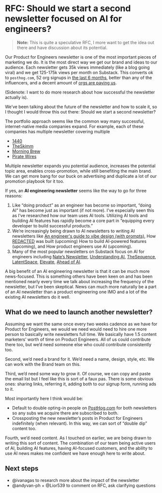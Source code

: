 # RFC: Should we start a second newsletter focused on AI for engineers?

> **Note:** This is quite a speculative RFC, I more want to get the idea out there and have discussion about its potential.

Our Product for Engineers newsletter is one of the most important pieces of marketing we do. It is the most direct way we get our brand and ideas to our audience. Each newsletter gets 35k views immediately (like a blog going viral) and we get 125-175k views per month on Substack. This converts ok to `posthog.com`, 52 org signups in [the last 6 months](https://us.posthog.com/project/2/insights/FKjf0kZF), better than any of the influencers, and a decent amount of [orgs are paying us](https://us.posthog.com/project/2/insights/HeqPwhmM).

(Sidenote: I want to do more research about how successful the newsletter actually is).

We’ve been talking about the future of the newsletter and how to scale it, so I thought I would throw this out there: Should we start a second newsletter? 

The portfolio approach seems like the common way many successful, internet-native media companies expand. For example, each of these companies has multiple newsletter covering multiple 

- [1440](https://join1440.com/)
- [TheSkimm](https://www.theskimm.com/newsletters)
- [Morning Brew](https://www.morningbrew.com/)
- [Pirate Wires](https://www.piratewires.com/newsletters)

Multiple newsletter expands you potential audience, increases the potential topic area, enables cross-promotion, while still benefiting the main brand. We can get more bang for our buck on advertising and duplicate a lot of our promotion playbook for it too. 

If yes, an **AI engineering newsletter** seems like the way to go for three reasons:

1. Like “doing product” as an engineer has become so important, “doing AI” has become just as important (if not more). I’ve especially seen this as I’ve researched how our team uses AI tools. Utilizing AI tools and building AI features has rapidly become a core part in “equipping every developer to build successful products.”
2. We’re increasingly being drawn to AI newsletters to writing AI newsletters like [An engineer's guide to vibe design (with prompts)](https://newsletter.posthog.com/p/an-engineers-guide-to-vibe-design), How [REDACTED](https://github.com/PostHog/posthog.com/issues/12053) was built (upcoming) How to build AI-powered features (upcoming), and How product engineers use AI (upcoming).
3. Many of the most popular newsletters on Substack focus on AI for engineers including [Nate’s Newsletter](https://natesnewsletter.substack.com/), [Understanding AI](https://www.understandingai.org/), [TheSequence](https://thesequence.substack.com/), [LatentSpace](https://www.latent.space/), [Elevate](https://addyo.substack.com/), [Ahead of AI](https://magazine.sebastianraschka.com/). 

A big benefit of an AI engineering newsletter is that it can be much more news-focused. This is something others have been keen on and has been mentioned nearly every time we talk about increasing the frequency of the newsletter, but I’ve been skeptical. News can much more naturally be a part of an AI newsletter than a product engineering one IMO and a lot of the existing AI newsletters do it well. 

## What do we need to launch another newsletter?

Assuming we want the same once every two weeks cadence as we have for Product for Engineers, we would we need would need to hire one more person to basically write newsletters full time. We basically have 1.5 content marketers’ worth of time on Product Engineers. All of us could contribute there too, but we’d need someone else who could contribute consistently too. 

Second, we’d need a brand for it. We’d need a name, design, style, etc. We can work with the Brand team on this.

Third, we’d need some way to grow it. Of course, we can copy and paste the email list but I feel like this is sort of a faux pas. There is some obvious ones: sharing links, referring it, adding both to our signup form, running ads to it. 

Most importantly here I think would be:

- Default to double opting-in people on [PostHog.com](http://PostHog.com) for both newsletters so any subs we acquire there are subscribed to both.
- Crossposting the new newsletter’s posts in Product for Engineers indefinitely (when relevant). In this way, we can sort of “double dip” content too.

Fourth, we’d need content. As I touched on earlier, we are being drawn to writing this sort of content. The combination of our team being active users of AI, building AI features, having AI-focused customers, and the ability to use AI news makes me confident we have enough here to write about.

## Next steps

- @ivanagas to research more about the impact of the newsletter
- @andyvan-ph + @Lior539 to comment on RFC, ask clarifying questions 
